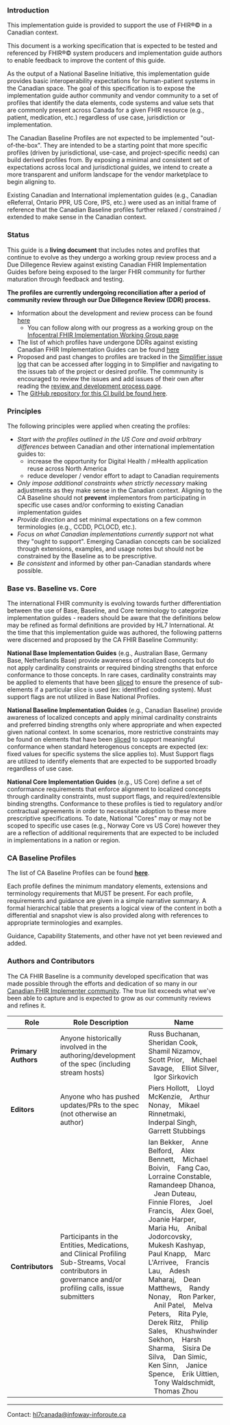 ### Introduction

This implementation guide is provided to support the use of FHIR®© in a Canadian context.

This document is a working specification that is expected to be tested and referenced by FHIR®© system producers and implementation guide authors to enable feedback to improve the content of this guide.

As the output of a National Baseline Initiative, this implementation guide provides basic interoperability expectations for human-patient systems in the Canadian space. The goal of this specification is to expose the implementation guide author community and vendor community to a set of profiles that identify the data elements, code systems and value sets that are commonly present across Canada for a given FHIR resource (e.g., patient, medication, etc.) regardless of use case, jurisdiction or implementation.

The Canadian Baseline Profiles are not expected to be implemented "out-of-the-box". They are intended to be a starting point that more specific profiles (driven by jurisdictional, use-case, and project-specific needs) can build derived profiles from. By exposing a minimal and consistent set of expectations across local and jurisdictional guides, we intend to create a more transparent and uniform landscape for the vendor marketplace to begin aligning to.

Existing Canadian and International implementation guides (e.g., Canadian eReferral, Ontario PPR, US Core, IPS, etc.) were used as an initial frame of reference that the Canadian Baseline profiles further relaxed / constrained / extended to make sense in the Canadian context.

### Status

This guide is a **living document** that includes notes and profiles that continue to evolve as they undergo a working group review process and a Due Dillegence Review against existing Canadian FHIR Implementation Guides before being exposed to the larger FHIR community for further maturation through feedback and testing.

**The profiles are currently undergoing reconciliation after a period of community review through our Due Dillegence Review (DDR) process.**
- Information about the development and review process can be found [here](http://build.fhir.org/ig/HL7-Canada/ca-baseline/branches/master/developmentprocess.html)
  - You can follow along with our progress as a working group on the [Infocentral FHIR Implementation Working Group page](https://infocentral.infoway-inforoute.ca/en/collaboration/wg/fhir-implementations)
- The list of which profiles have undergone DDRs against existing Canadian FHIR Implementation Guides can be found [here](http://build.fhir.org/ig/HL7-Canada/ca-baseline/branches/master/allartifacts.html)
- Proposed and past changes to profiles are tracked in the [Simplifier issue log](https://simplifier.net/cabaseline/~issues) that can be accessed after logging in to Simplifier and navigating to the issues tab of the project or desired profile. The commnunity is encouraged to review the issues and add issues of their own after reading the [review and development process page](http://build.fhir.org/ig/HL7-Canada/ca-baseline/branches/master/developmentprocess.html).
- The [GitHub repository for this CI build be found here](https://github.com/HL7-Canada/ca-baseline).

### Principles

The following principles were applied when creating the profiles:
- *Start with the profiles outlined in the US Core and avoid arbitrary differences* between Canadian and other international implementation guides to:
  - increase the opportunity for Digital Health / mHealth application reuse across North America
  - reduce developer / vendor effort to adapt to Canadian requirements
- *Only impose additional constraints when strictly necessary* making adjustments as they make sense in the Canadian context. Aligning to the CA Baseline should not **prevent** implementors from participating in specific use cases and/or conforming to existing Canadian implementation guides
- *Provide direction* and set minimal expectations on a few common terminologies (e.g., CCDD, PCLOCD, etc.).
- *Focus on what Canadian implementations currently support* not what they "ought to support". Emerging Canadian concepts can be socialized through extensions, examples, and usage notes but should not be constrained by the Baseline as to be prescriptive.
- *Be consistent* and informed by other pan-Canadian standards where possible.


### Base vs. Baseline vs. Core

The international FHIR community is evolving towards further differentiation between the use of Base, Baseline, and Core terminology to categorize implementation guides - readers should be aware that the definitions below may be refined as formal definitions are provided by HL7 International. At the time that this implementation guide was authored, the following patterns were discerned and proposed by the CA FHIR Baseline Community:

**National Base Implementation Guides** (e.g., Australian Base, Germany Base, Netherlands Base) provide awareness of localized concepts but do not apply cardinality constraints or required binding strengths that enforce conformance to those concepts. In rare cases, cardinality constraints may be applied to elements that have been [sliced](https://www.hl7.org/fhir/profiling.html#slicing) to ensure the presence of sub-elements if a particular slice is used (ex: identified coding system). Must support flags are not utilized in Base National Profiles.

**National Baseline Implementation Guides** (e.g., Canadian Baseline) provide awareness of localized concepts and apply minimal cardinality constraints and preferred binding strengths only where appropriate and when expected given national context. In some scenarios, more restrictive constraints may be found on elements that have been [sliced](https://www.hl7.org/fhir/profiling.html#slicing) to support meaningful conformance when standard heterogenous concepts are expected (ex: fixed values for specific systems the slice applies to). Must Support flags are utilized to identify elements that are expected to be supported broadly regardless of use case.

**National Core Implementation Guides** (e.g., US Core) define a set of conformance requirements that enforce alignment to localized concepts through cardinality constraints, must support flags, and required/extensible binding strengths. Conformance to these profiles is tied to regulatory and/or contractual agreements in order to necessitate adoption to these more prescriptive specifications. To date, National "Cores" may or may not be scoped to specific use cases (e.g., Norway Core vs US Core) however they are a reflection of additional requirements that are expected to be included in implementations in a nation or region.

### CA Baseline Profiles

The list of CA Baseline Profiles can be found [**here**](allartifacts.html).

Each profile defines the minimum mandatory elements, extensions and terminology requirements that MUST be present. For each profile, requirements and guidance are given in a simple narrative summary. A formal hierarchical table that presents a logical view of the content in both a differential and snapshot view is also provided along with references to appropriate terminologies and examples.

Guidance, Capability Statements, and other have not yet been reviewed and added.

### Authors and Contributors 

The CA FHIR Baseline is a community developed specification that was made possible through the efforts and dedication of so many in our [Canadian FHIR Implementer community](https://infocentral.infoway-inforoute.ca/en/collaboration/wg/fhir-implementations). The true list exceeds what we've been able to capture and is expected to grow as our community reviews and refines it.


| Role  | Role Description| Name |
| --- | --- | -- |
| **Primary Authors** | Anyone historically involved in the  authoring/development of the spec (including stream hosts) |Russ Buchanan, &nbsp;&nbsp; Sheridan Cook, &nbsp;&nbsp; Shamil Nizamov, Scott Prior, &nbsp;&nbsp; Michael Savage, &nbsp;&nbsp; Elliot Silver, &nbsp;&nbsp; Igor Sirkovich |
| **Editors** | Anyone who has pushed updates/PRs to the spec (not otherwise an author) | Piers Hollott, &nbsp;&nbsp; Lloyd McKenzie, &nbsp;&nbsp; Arthur Nonay, &nbsp;&nbsp; Mikael Rinnetmaki, &nbsp;&nbsp; Inderpal Singh, &nbsp;&nbsp; Garrett Stubbings |
| **Contributors** | Participants in the Entities, Medications, and Clinical Profiling Sub-Streams, Vocal contributors in governance and/or profiling calls, issue submitters | Ian Bekker, &nbsp;&nbsp; Anne Belford, &nbsp;&nbsp; Alex Bennett, &nbsp;&nbsp; Michael Boivin, &nbsp;&nbsp; Fang Cao, &nbsp;&nbsp; Lorraine Constable, &nbsp;&nbsp; Ramandeep Dhanoa, &nbsp;&nbsp; Jean Duteau, &nbsp;&nbsp; Finnie Flores, &nbsp;&nbsp; Joel Francis, &nbsp;&nbsp; Alex Goel, &nbsp;&nbsp; Joanie Harper, &nbsp;&nbsp; Maria Hu, &nbsp;&nbsp; Anibal Jodorcovsky, &nbsp;&nbsp; Mukesh Kashyap, &nbsp;&nbsp; Paul Knapp, &nbsp;&nbsp; Marc L'Arrivee, &nbsp;&nbsp; Francis Lau, &nbsp;&nbsp; Adesh Maharaj, &nbsp;&nbsp; Dean Matthews, &nbsp;&nbsp; Randy Nonay, &nbsp;&nbsp; Ron Parker, &nbsp;&nbsp; Anil Patel, &nbsp;&nbsp; Melva Peters, &nbsp;&nbsp; Rita Pyle, &nbsp;&nbsp; Derek Ritz, &nbsp;&nbsp; Philip Sales, &nbsp;&nbsp; Khushwinder Sekhon, &nbsp;&nbsp; Harsh Sharma, &nbsp;&nbsp; Sisira De Silva, &nbsp;&nbsp; Dan Simic, &nbsp;&nbsp; Ken Sinn, &nbsp;&nbsp; Janice Spence, &nbsp;&nbsp; Erik Uittien, &nbsp;&nbsp; Tony Waldschmidt, &nbsp;&nbsp; Thomas Zhou |

-----

Contact: [hl7canada@infoway-inforoute.ca](mailto:hl7canada@infoway-inforoute.ca)
